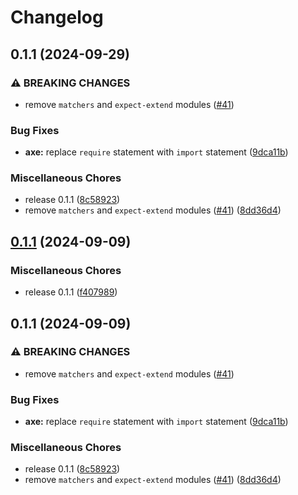 # Changelog

## 0.1.1 (2024-09-29)


### ⚠ BREAKING CHANGES

* remove `matchers` and `expect-extend` modules ([#41](https://github.com/koralle/vitest-axe/issues/41))

### Bug Fixes

* **axe:** replace `require` statement with `import` statement ([9dca11b](https://github.com/koralle/vitest-axe/commit/9dca11b95be2f2aa179c3478fa9ff0fc5a29f58d))


### Miscellaneous Chores

* release 0.1.1 ([8c58923](https://github.com/koralle/vitest-axe/commit/8c589233f2ecff7948fc8c67a131498cf3266a49))
* remove `matchers` and `expect-extend` modules ([#41](https://github.com/koralle/vitest-axe/issues/41)) ([8dd36d4](https://github.com/koralle/vitest-axe/commit/8dd36d4870be41abf17b3861054497ebe6a6aaf1))

## [0.1.1](https://github.com/koralle/vitest-axe/compare/v0.1.1...v0.1.1) (2024-09-09)


### Miscellaneous Chores

* release 0.1.1 ([f407989](https://github.com/koralle/vitest-axe/commit/f4079898a8cb718f2fdcb7e18f55b590bd593606))

## 0.1.1 (2024-09-09)


### ⚠ BREAKING CHANGES

* remove `matchers` and `expect-extend` modules ([#41](https://github.com/koralle/vitest-axe/issues/41))

### Bug Fixes

* **axe:** replace `require` statement with `import` statement ([9dca11b](https://github.com/koralle/vitest-axe/commit/9dca11b95be2f2aa179c3478fa9ff0fc5a29f58d))


### Miscellaneous Chores

* release 0.1.1 ([8c58923](https://github.com/koralle/vitest-axe/commit/8c589233f2ecff7948fc8c67a131498cf3266a49))
* remove `matchers` and `expect-extend` modules ([#41](https://github.com/koralle/vitest-axe/issues/41)) ([8dd36d4](https://github.com/koralle/vitest-axe/commit/8dd36d4870be41abf17b3861054497ebe6a6aaf1))
